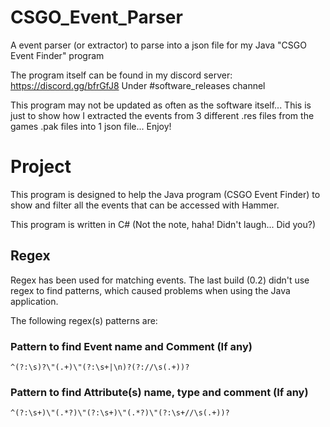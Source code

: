 # CSGO_Event_Parser
A event parser (or extractor) to parse into a json file for my Java "CSGO Event Finder" program

The program itself can be found in my discord server:
https://discord.gg/bfrGfJ8
Under #software_releases channel

This program may not be updated as often as the software itself... This is just to show how I extracted the events from 3 different .res files from the games .pak files into 1 json file... Enjoy!

# Project
This program is designed to help the Java program (CSGO Event Finder) to show and filter all the events that can be accessed with Hammer.

This program is written in C# (Not the note, haha! Didn't laugh... Did you?)

## Regex
Regex has been used for matching events.
The last build (0.2) didn't use regex to find patterns, which caused problems when using the Java application.

The following regex(s) patterns are:
### Pattern to find Event name and Comment (If any)
```
^(?:\s)?\"(.+)\"(?:\s+|\n)?(?://\s(.+))?
```
### Pattern to find Attribute(s) name, type and comment (If any)
```
^(?:\s+)\"(.*?)\"(?:\s+)\"(.*?)\"(?:\s+//\s(.+))?
```
